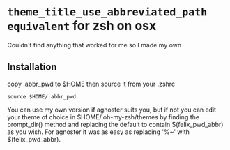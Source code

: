 # `theme_title_use_abbreviated_path equivalent` for zsh on osx

Couldn't find anything that worked for me so I made my own

## Installation
copy .abbr_pwd to $HOME then source it from your .zshrc
```
source $HOME/.abbr_pwd
```
You can use my own version if agnoster suits you, but if not you can edit your theme of choice in $HOME/.oh-my-zsh/themes by finding the prompt_dir() method and replacing the default to contain $(felix_pwd_abbr) as you wish. For agnoster it was as easy as replacing '%~' with $(felix_pwd_abbr).